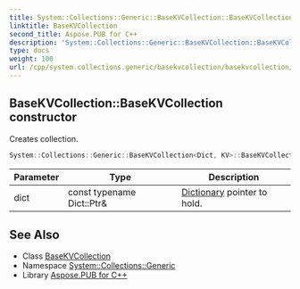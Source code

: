 ```yaml
---
title: System::Collections::Generic::BaseKVCollection::BaseKVCollection constructor
linktitle: BaseKVCollection
second_title: Aspose.PUB for C++
description: 'System::Collections::Generic::BaseKVCollection::BaseKVCollection constructor. Creates collection in C++.'
type: docs
weight: 100
url: /cpp/system.collections.generic/basekvcollection/basekvcollection/
---
```

## BaseKVCollection::BaseKVCollection constructor


Creates collection.

```cpp
System::Collections::Generic::BaseKVCollection<Dict, KV>::BaseKVCollection(const typename Dict::Ptr &dict)
```


| Parameter | Type | Description |
| --- | --- | --- |
| dict | const typename Dict::Ptr\& | [Dictionary](../../dictionary/) pointer to hold. |

## See Also

* Class [BaseKVCollection](../)
* Namespace [System::Collections::Generic](../../)
* Library [Aspose.PUB for C++](../../../)
